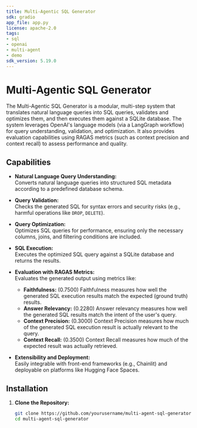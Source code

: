 ```yaml
---
title: Multi-Agentic SQL Generator
sdk: gradio
app_file: app.py
license: apache-2.0
tags:
- sql
- openai
- multi-agent
- demo
sdk_version: 5.19.0
---
```


# Multi-Agentic SQL Generator

The Multi-Agentic SQL Generator is a modular, multi-step system that translates natural language queries into SQL queries, validates and optimizes them, and then executes them against a SQLite database. The system leverages OpenAI's language models (via a LangGraph workflow) for query understanding, validation, and optimization. It also provides evaluation capabilities using RAGAS metrics (such as context precision and context recall) to assess performance and quality.

## Capabilities

- **Natural Language Query Understanding:**  
  Converts natural language queries into structured SQL metadata according to a predefined database schema.

- **Query Validation:**  
  Checks the generated SQL for syntax errors and security risks (e.g., harmful operations like `DROP`, `DELETE`).

- **Query Optimization:**  
  Optimizes SQL queries for performance, ensuring only the necessary columns, joins, and filtering conditions are included.

- **SQL Execution:**  
  Executes the optimized SQL query against a SQLite database and returns the results.

- **Evaluation with RAGAS Metrics:**  
  Evaluates the generated output using metrics like:
  - **Faithfulness:** (0.7500) Faithfulness measures how well the generated SQL execution results match the expected (ground truth) results.
  - **Answer Relevancy:** (0.2280) Answer relevancy measures how well the generated SQL results match the intent of the user's query.
  - **Context Precision:** (0.3000) Context Precision measures how much of the generated SQL execution result is actually relevant to the query.
  - **Context Recall:** (0.3500) Context Recall measures how much of the expected result was actually retrieved.

- **Extensibility and Deployment:**  
  Easily integrable with front-end frameworks (e.g., Chainlit) and deployable on platforms like Hugging Face Spaces.

## Installation

1. **Clone the Repository:**

   ```bash
   git clone https://github.com/yourusername/multi-agent-sql-generator.git
   cd multi-agent-sql-generator
